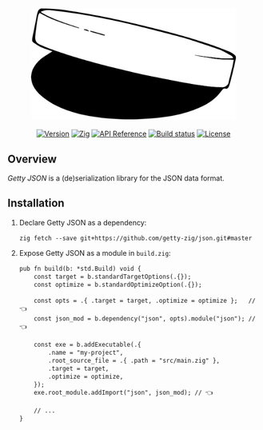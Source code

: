<br/>

<p align="center">
  <img alt="Getty" src="https://github.com/getty-zig/logo/blob/main/getty-solid.svg" width="410px">
  <br/>
  <br/>
  <a href="https://github.com/getty-zig/json/releases/latest"><img alt="Version" src="https://img.shields.io/github/v/release/getty-zig/json?include_prereleases&label=Version"></a>
  <a href="https://ziglang.org/download"><img alt="Zig" src="https://img.shields.io/badge/Zig-master-fd9930.svg"></a>
  <a href="https://getty-zig.github.io/json"><img alt="API Reference" src="https://img.shields.io/badge/API-Reference-7a73ff.svg"></a>
  <a href="https://github.com/getty-zig/json/actions/workflows/test.yml"><img alt="Build status" src="https://img.shields.io/github/actions/workflow/status/getty-zig/json/test.yml?branch=main&label=Build" /></a>
  <a href="https://github.com/getty-zig/json/blob/main/LICENSE"><img alt="License" src="https://img.shields.io/badge/License-MIT-blue"></a>
</p>

## Overview

_Getty JSON_ is a (de)serialization library for the JSON data format.

## Installation

1. Declare Getty JSON as a dependency:

    ```console
    zig fetch --save git+https://github.com/getty-zig/json.git#master
    ```

2. Expose Getty JSON as a module in `build.zig`:

    ```zig
    pub fn build(b: *std.Build) void {
        const target = b.standardTargetOptions(.{});
        const optimize = b.standardOptimizeOption(.{});

        const opts = .{ .target = target, .optimize = optimize };   // 👈
        const json_mod = b.dependency("json", opts).module("json"); // 👈

        const exe = b.addExecutable(.{
            .name = "my-project",
            .root_source_file = .{ .path = "src/main.zig" },
            .target = target,
            .optimize = optimize,
        });
        exe.root_module.addImport("json", json_mod); // 👈

        // ...
    }
    ```
